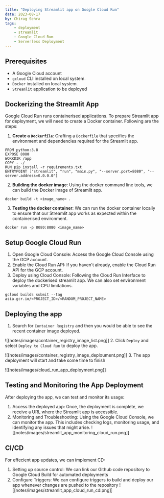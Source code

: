```yaml
---
title: "Deploying Streamlit app on Google Cloud Run"
date: 2023-08-17
by: Chirag Sehra
tags: 
    - deployment
    - streamlit
    - Google Cloud Run
    - Serverless Deployment
---
```

## Prerequisites
- A Google Cloud account
- `gcloud` CLI installed on local system.
- `Docker` installed on local system.
- `Streamlit` application to be deployed

## Dockerizing the Streamlit App
Google Cloud Run runs containerised applications. To prepare Streamlit app for deployment, we will need to create a Docker container. Following are the steps:
1. **Create a `Dockerfile`**: Crafting a `Dockerfile` that specifies the environment and dependencies required for the Streamlit app.
```
FROM python:3.8  
EXPOSE 8080  
WORKDIR /app  
COPY . ./  
RUN pip install -r requirements.txt  
ENTRYPOINT ["streamlit", "run", "main.py", "--server.port=8080", "--server.address=0.0.0.0"]
```


2. **Building the docker image**: Using the docker command line tools, we can build the Docker image of Streamlit app.
```
docker build -t <image_name> .
```

3. **Testing the docker container**: We can run the docker container locally to ensure that our Streamlit app works as expected within the containerised environment.
```
docker run -p 8080:8080 <image_name>
```

## Setup Google Cloud Run
1. Open Google Cloud Console: Access the Google Cloud Console using the GCP account.
2. Enable the Cloud Run API: If you haven't already, enable the Cloud Run API for the GCP account.
3. Deploy using Cloud Console: Following the Cloud Run Interface to deploy the dockerised streamlit app. We can also set environment variables and CPU limitations.
```
gcloud builds submit --tag asia.gcr.io/<PROJECT_ID>/<RANDOM_PROJECT_NAME> 
```

## Deploying the app
1. Search for `Container Registry` and then you would be able to see the recent container image deployed.

![[notes/images/container_registry_image_list.png]]
2. Click `Deploy` and select `Deploy to Cloud Run` to deploy the app.

![[notes/images/container_registry_image_deploument.png]]
3. The app deployment will start and take some time to finish

![[notes/images/cloud_run_app_deployment.png]]

## Testing and Monitoring the App Deployment
After deploying the app, we can test and monitor its usage:
1. Access the deployed app: Once, the deployment is complete, we receive a URL where the Streamlit app is accessible.
2. Monitoring and Troubleshooting: Using the Google Cloud Console, we can monitor the app. This includes checking logs, monitoring usage, and identifying any issues that might arise.
![[notes/images/streamlit_app_monitoring_cloud_run.png]]

## CI/CD
For effecient app updates, we can implement CD:
1. Setting up source control: We can link our Github code repository to Google Cloud Build for automated deployments
2. Configure Triggers: We can configure triggers to build and deploy our app whenever changes are pushed to the repository
![[notes/images/streamlit_app_cloud_run_cd.png]]